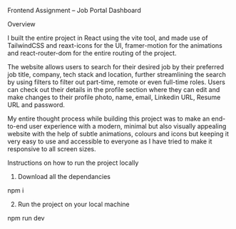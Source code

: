 Frontend Assignment – Job Portal Dashboard

Overview

I built the entire project in React using the vite tool, and made use of TailwindCSS and reaxt-icons for the UI, framer-motion for the animations and react-router-dom for the entire routing of the project.

The website allows users to search for their desired job by their preferred job title, company, tech stack and location, further streamlining the search by using filters to filter out part-time, remote or even full-time roles. Users can check out their details in the profile section where they can edit and make changes to their profile photo, name, email, Linkedin URL, Resume URL and password.

My entire thought process while building this project was to make an end-to-end user experience with a modern, minimal but also visually appealing website with the help of subtle animations, colours and icons but keeping it very easy to use and accessible to everyone as I have tried to make it responsive to all screen sizes.

Instructions on how to run the project locally

1. Download all the dependancies

npm i

2. Run the project on your local machine

npm run dev